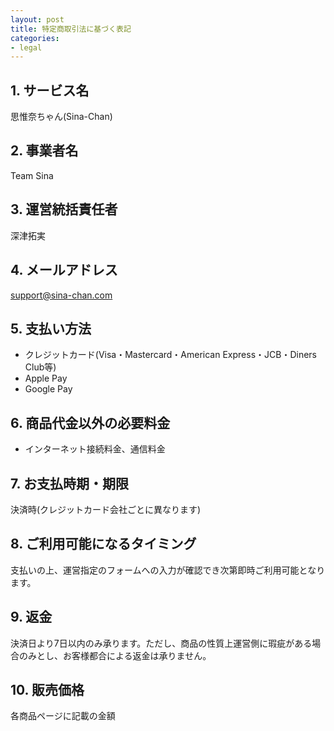 ```yaml
---
layout: post
title: 特定商取引法に基づく表記
categories:
- legal
---
```

## 1. サービス名

思惟奈ちゃん(Sina-Chan)

## 2. 事業者名

Team Sina

## 3. 運営統括責任者

深津拓実

## 4. メールアドレス

<a href="mailto:support@sina-chan.com" class="a-orange">support@sina-chan.com</a>

## 5. 支払い方法

- クレジットカード(Visa・Mastercard・American Express・JCB・Diners Club等)
- Apple Pay
- Google Pay

## 6. 商品代金以外の必要料金

- インターネット接続料金、通信料金

## 7. お支払時期・期限

決済時(クレジットカード会社ごとに異なります)

## 8. ご利用可能になるタイミング

支払いの上、運営指定のフォームへの入力が確認でき次第即時ご利用可能となります。

## 9. 返金

決済日より7日以内のみ承ります。ただし、商品の性質上運営側に瑕疵がある場合のみとし、お客様都合による返金は承りません。

## 10. 販売価格

各商品ページに記載の金額
